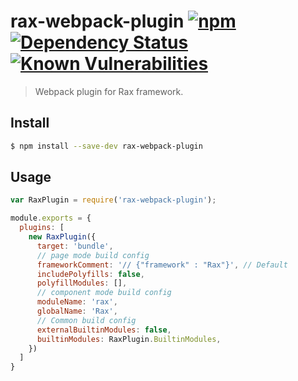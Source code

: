 # rax-webpack-plugin [![npm](https://img.shields.io/npm/v/rax-webpack-plugin.svg)](https://www.npmjs.com/package/rax-webpack-plugin) [![Dependency Status](https://david-dm.org/alibaba/rax.svg?path=packages/rax-webpack-plugin)](https://david-dm.org/alibaba/rax.svg?path=packages/rax-webpack-plugin) [![Known Vulnerabilities](https://snyk.io/test/npm/rax-webpack-plugin/badge.svg)](https://snyk.io/test/npm/rax-webpack-plugin)

> Webpack plugin for Rax framework.

## Install

```sh
$ npm install --save-dev rax-webpack-plugin
```

## Usage

```javascript
var RaxPlugin = require('rax-webpack-plugin');

module.exports = {
  plugins: [
    new RaxPlugin({
      target: 'bundle',
      // page mode build config
      frameworkComment: '// {"framework" : "Rax"}', // Default
      includePolyfills: false,
      polyfillModules: [],
      // component mode build config
      moduleName: 'rax',
      globalName: 'Rax',
      // Common build config
      externalBuiltinModules: false,
      builtinModules: RaxPlugin.BuiltinModules,
    })
  ]
}
```
